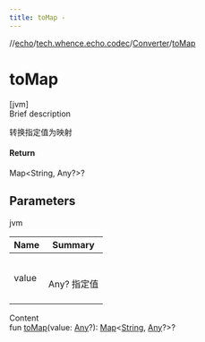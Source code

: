 ```yaml
---
title: toMap -
---
```

//[echo](../../index.md)/[tech.whence.echo.codec](../index.md)/[Converter](index.md)/[toMap](to-map.md)



# toMap  
[jvm]  
Brief description  


转换指定值为映射



#### Return  


Map<String, Any?>?



## Parameters  
  
jvm  
  
|  Name|  Summary| 
|---|---|
| value| <br><br>Any? 指定值<br><br>
  
  
Content  
fun [toMap](to-map.md)(value: [Any](https://kotlinlang.org/api/latest/jvm/stdlib/kotlin/-any/index.html)?): [Map](https://kotlinlang.org/api/latest/jvm/stdlib/kotlin.collections/-map/index.html)<[String](https://kotlinlang.org/api/latest/jvm/stdlib/kotlin/-string/index.html), [Any](https://kotlinlang.org/api/latest/jvm/stdlib/kotlin/-any/index.html)?>?  



